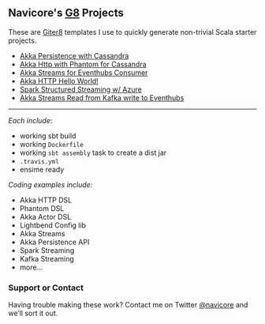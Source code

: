 ## Navicore's [G8] Projects

These are [Giter8] templates I use to quickly generate non-trivial Scala starter projects.

* [Akka Persistence with Cassandra](https://github.com/navicore/akka-persistence-cassandra.g8)
* [Akka Http with Phantom for Cassandra](https://github.com/navicore/akka-http-phantom.g8)
* [Akka Streams for Eventhubs Consumer](https://github.com/navicore/akka-eventhubs-consumer.g8)
* [Akka HTTP Hello World!](https://github.com/navicore/akka-hello-world.g8)
* [Spark Structured Streaming w/ Azure](https://github.com/navicore/spark-structured-streaming-on-azure.g8)
* [Akka Streams Read from Kafka write to Eventhubs](https://github.com/navicore/akka-kafka-eventhubs.g8)

---

*Each include*:

* working sbt build
* working `Dockerfile`
* working `sbt assembly` task to create a dist jar
* `.travis.yml`
* ensime ready

*Coding examples include:*
  * Akka HTTP DSL
  * Phantom DSL
  * Akka Actor DSL
  * Lightbend Config lib
  * Akka Streams
  * Akka Persistence API
  * Spark Streaming
  * Kafka Streaming
  * more...

### Support or Contact

Having trouble making these work? Contact me on Twitter [@navicore](https://twitter.com/Navicore) and we’ll sort it out.

[g8]: http://www.foundweekends.org/giter8/
[giter8]: http://www.foundweekends.org/giter8/

